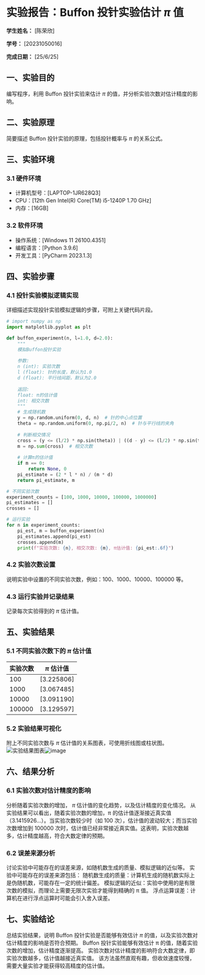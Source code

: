 
# 实验报告：Buffon 投针实验估计 $\pi$ 值

**学生姓名：** [陈荣欣] 

**学号：** [20231050016] 

**完成日期：** [25/6/25]

## 一、实验目的
编写程序，利用 Buffon 投针实验来估计 $\pi$ 的值，并分析实验次数对估计精度的影响。

## 二、实验原理
简要描述 Buffon 投针实验的原理，包括投针概率与 $\pi$ 的关系公式。

## 三、实验环境
### 3.1 硬件环境
- 计算机型号：[LAPTOP-1JR628Q3]
- CPU：[12th Gen Intel(R) Core(TM) i5-1240P   1.70 GHz]
- 内存：[16GB]

### 3.2 软件环境
- 操作系统：[Windows 11 26100.4351]
- 编程语言：[Python 3.9.6]
- 开发工具：[PyCharm 2023.1.3]

## 四、实验步骤
### 4.1 投针实验模拟逻辑实现
详细描述实现投针实验模拟逻辑的步骤，可附上关键代码片段。
```python
# import numpy as np
import matplotlib.pyplot as plt

def buffon_experiment(n, l=1.0, d=2.0):
    """
    模拟Buffon投针实验
    
    参数:
    n (int): 实验次数
    l (float): 针的长度，默认为1.0
    d (float): 平行线间距，默认为2.0
    
    返回:
    float: π的估计值
    int: 相交次数
    """
    # 生成随机数
    y = np.random.uniform(0, d, n)  # 针的中心点位置
    theta = np.random.uniform(0, np.pi/2, n)  # 针与平行线的夹角
    
    # 判断相交情况
    cross = (y <= (l/2) * np.sin(theta)) | ((d - y) <= (l/2) * np.sin(theta))
    m = np.sum(cross)  # 相交次数
    
    # 计算π的估计值
    if m == 0:
        return None, 0
    pi_estimate = (2 * l * n) / (m * d)
    return pi_estimate, m

# 不同实验次数
experiment_counts = [100, 1000, 10000, 100000, 1000000]
pi_estimates = []
crosses = []

# 运行实验
for n in experiment_counts:
    pi_est, m = buffon_experiment(n)
    pi_estimates.append(pi_est)
    crosses.append(m)
    print(f"实验次数: {n}, 相交次数: {m}, π估计值: {pi_est:.6f}")
```

### 4.2 实验次数设置
说明实验中设置的不同实验次数，例如：100、1000、10000、100000 等。

### 4.3 运行实验并记录结果
记录每次实验得到的 $\pi$ 估计值。

## 五、实验结果
### 5.1 不同实验次数下的 $\pi$ 估计值
| 实验次数 | $\pi$ 估计值 |
|----------|---------------|
| 100      | [3.225806]  |
| 1000     | [3.067485]  |
| 10000    | [3.091190]  |
| 100000   | [3.129597]  |

### 5.2 实验结果可视化
附上不同实验次数与 $\pi$ 估计值的关系图表，可使用折线图或柱状图。
![实验结果图表]([填写图表路径])![image](https://github.com/user-attachments/assets/f0ad4b35-fcf0-4e7a-9ac0-a6b6447dec74)


## 六、结果分析
### 6.1 实验次数对估计精度的影响
分析随着实验次数的增加， $\pi$ 估计值的变化趋势，以及估计精度的变化情况。
从实验结果可以看出，随着实验次数的增加，π 的估计值逐渐接近真实值（3.1415926...）。当实验次数较少时（如 100 次），估计值的波动较大；而当实验次数增加到 100000 次时，估计值已经非常接近真实值。这表明，实验次数越多，估计精度越高，符合大数定律的预期。
### 6.2 误差来源分析
讨论实验中可能存在的误差来源，如随机数生成的质量、模拟逻辑的近似等。
实验中可能存在的误差来源包括：
随机数生成的质量：计算机生成的随机数实际上是伪随机数，可能存在一定的统计偏差。
模拟逻辑的近似：实验中使用的是有限次数的模拟，而理论上需要无限次实验才能得到精确的 π 值。
浮点运算误差：计算机在进行浮点运算时可能会引入舍入误差。
## 七、实验结论
总结实验结果，说明 Buffon 投针实验是否能够有效估计 $\pi$ 的值，以及实验次数对估计精度的影响是否符合预期。
Buffon 投针实验能够有效估计 π 的值，随着实验次数的增加，估计精度逐渐提高。
实验次数对估计精度的影响符合大数定律，即实验次数越多，估计值越接近真实值。
该方法虽然直观有趣，但收敛速度较慢，需要大量实验才能获得较高精度的估计值。


        
